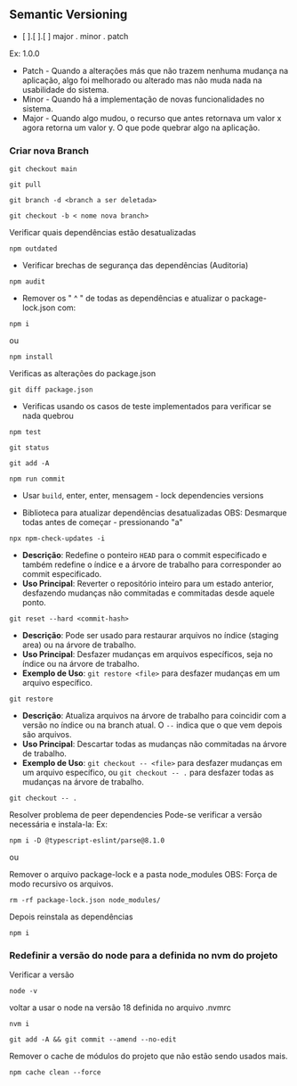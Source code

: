## Semantic Versioning

- [ ].[ ].[ ]
  major . minor . patch

Ex: 1.0.0

- Patch - Quando a alterações más que não trazem nenhuma mudança na aplicação, algo foi melhorado ou alterado mas não muda nada na usabilidade do sistema.
- Minor - Quando há a implementação de novas funcionalidades no sistema.
- Major - Quando algo mudou, o recurso que antes retornava um valor x agora retorna um valor y. O que pode quebrar algo na aplicação.

### Criar nova Branch

```
git checkout main

```

```
git pull

```

```
git branch -d <branch a ser deletada>

```

```
git checkout -b < nome nova branch>

```

Verificar quais dependências estão desatualizadas

```
npm outdated
```

- Verificar brechas de segurança das dependências (Auditoria)

```
npm audit
```

- Remover os " ^ " de todas as dependências e atualizar o package-lock.json com:

```
npm i
```

ou

```
npm install
```

Verificas as alterações do package.json

```
git diff package.json
```

- Verificas usando os casos de teste implementados para verificar se nada quebrou

```
npm test
```

```
git status
```

```
git add -A
```

```
npm run commit
```

- Usar `build`, enter, enter, mensagem - lock dependencies versions

- Biblioteca para atualizar dependências desatualizadas
  OBS: Desmarque todas antes de começar - pressionando "a"

```
npx npm-check-updates -i
```

- **Descrição**: Redefine o ponteiro `HEAD` para o commit especificado e também redefine o índice e a árvore de trabalho para corresponder ao commit especificado.
- **Uso Principal**: Reverter o repositório inteiro para um estado anterior, desfazendo mudanças não commitadas e commitadas desde aquele ponto.

```
git reset --hard <commit-hash>
```

- **Descrição**: Pode ser usado para restaurar arquivos no índice (staging area) ou na árvore de trabalho.
- **Uso Principal**: Desfazer mudanças em arquivos específicos, seja no índice ou na árvore de trabalho.
- **Exemplo de Uso**: `git restore <file>` para desfazer mudanças em um arquivo específico.

```
git restore
```

- **Descrição**: Atualiza arquivos na árvore de trabalho para coincidir com a versão no índice ou na branch atual. O `--` indica que o que vem depois são arquivos.
- **Uso Principal**: Descartar todas as mudanças não commitadas na árvore de trabalho.
- **Exemplo de Uso**: `git checkout -- <file>` para desfazer mudanças em um arquivo específico, ou `git checkout -- .` para desfazer todas as mudanças na árvore de trabalho.

```
git checkout -- .
```

Resolver problema de peer dependencies
Pode-se verificar a versão necessária e instala-la:
Ex:

```
npm i -D @typescript-eslint/parse@8.1.0
```

ou

Remover o arquivo package-lock e a pasta node_modules
OBS: Força de modo recursivo os arquivos.

```
rm -rf package-lock.json node_modules/
```

Depois reinstala as dependências

```
npm i
```

### Redefinir a versão do node para a definida no nvm do projeto

Verificar a versão

```
node -v
```

voltar a usar o node na versão 18 definida no arquivo .nvmrc

```
nvm i
```

```
git add -A && git commit --amend --no-edit
```

Remover o cache de módulos do projeto que não estão sendo usados mais.

```
npm cache clean --force
```
